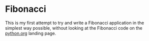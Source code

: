 # Fibonacci
This is my first attempt to try and write a Fibonacci application in the simplest way possible, without looking at the Fibonacci code on
the [python.org](http://www.python.org) landing page. 
